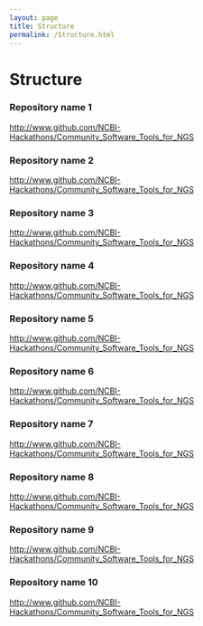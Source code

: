 ```yaml
---
layout: page
title: Structure
permalink: /Structure.html
---
```


# Structure

### Repository name 1

<a href="https://www.github.com/NCBI-Hackathons/Community_Software_Tools_for_NGS" target="_blank">http://www.github.com/NCBI-Hackathons/Community_Software_Tools_for_NGS</a>

### Repository name 2

<a href="https://www.github.com/NCBI-Hackathons/Community_Software_Tools_for_NGS" target="_blank">http://www.github.com/NCBI-Hackathons/Community_Software_Tools_for_NGS</a>

### Repository name 3

<a href="https://www.github.com/NCBI-Hackathons/Community_Software_Tools_for_NGS" target="_blank">http://www.github.com/NCBI-Hackathons/Community_Software_Tools_for_NGS</a>

### Repository name 4

<a href="https://www.github.com/NCBI-Hackathons/Community_Software_Tools_for_NGS" target="_blank">http://www.github.com/NCBI-Hackathons/Community_Software_Tools_for_NGS</a>

### Repository name 5


<a href="https://www.github.com/NCBI-Hackathons/Community_Software_Tools_for_NGS" target="_blank">http://www.github.com/NCBI-Hackathons/Community_Software_Tools_for_NGS</a>

### Repository name 6

<a href="https://www.github.com/NCBI-Hackathons/Community_Software_Tools_for_NGS" target="_blank">http://www.github.com/NCBI-Hackathons/Community_Software_Tools_for_NGS</a>

### Repository name 7

<a href="https://www.github.com/NCBI-Hackathons/Community_Software_Tools_for_NGS" target="_blank">http://www.github.com/NCBI-Hackathons/Community_Software_Tools_for_NGS</a>

### Repository name 8

<a href="https://www.github.com/NCBI-Hackathons/Community_Software_Tools_for_NGS" target="_blank">http://www.github.com/NCBI-Hackathons/Community_Software_Tools_for_NGS</a>

### Repository name 9

<a href="https://www.github.com/NCBI-Hackathons/Community_Software_Tools_for_NGS" target="_blank">http://www.github.com/NCBI-Hackathons/Community_Software_Tools_for_NGS</a>

### Repository name 10

<a href="https://www.github.com/NCBI-Hackathons/Community_Software_Tools_for_NGS" target="_blank">http://www.github.com/NCBI-Hackathons/Community_Software_Tools_for_NGS</a>
